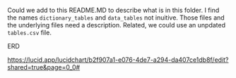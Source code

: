 Could we add to this README.MD to describe what is in this folder. I find the names `dictionary_tables` and `data_tables` not inuitive.
Those files and the underlying files need a description. Related, we could use an unpdated `tables.csv` file.


ERD

https://lucid.app/lucidchart/b2f907a1-e076-4de7-a294-da407ce1db8f/edit?shared=true&page=0_0#
